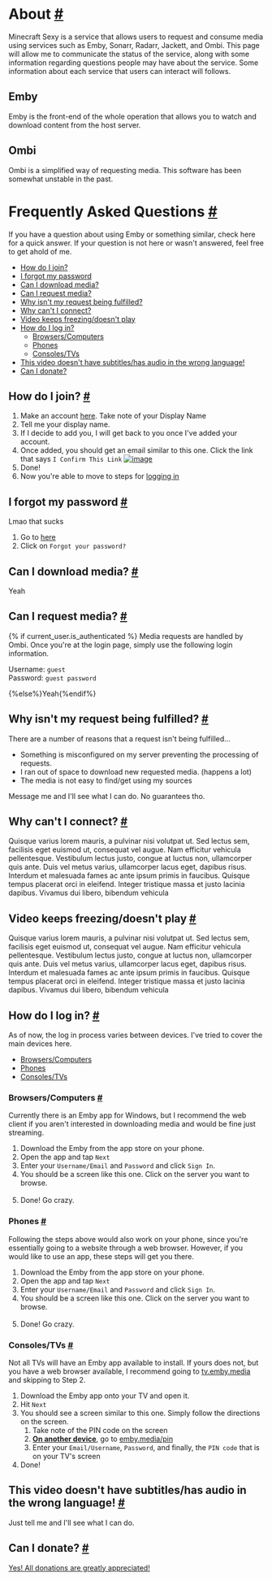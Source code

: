 <a id='about' class='anchor'></a>

# About [#](#about)

Minecraft Sexy is a service that allows users to request and consume
media using services such as Emby, Sonarr,
Radarr, Jackett, and Ombi. This page will allow me to communicate
the status of the service, along with some information regarding
questions people may have about the service. Some information about each service that
users can interact will follows.

## Emby

Emby is the front-end of the whole operation that allows you to watch and download content
from the host server.

## Ombi

Ombi is a simplified way of requesting media. This software has been somewhat unstable in the past.

<a id='faqs' class='anchor'></a>

# Frequently Asked Questions [#](#faqs)

If you have a question about using Emby or something similar, check here for a quick answer.
If your question is not here or wasn't answered, feel free to get ahold of me.

* [How do I join?](#how-do-i-join)
* [I forgot my password](#i-forgot-my-password)
* [Can I download media?](#can-i-download-media)
* [Can I request media?](#can-i-request-media)
* [Why isn't my request being fulfilled?](#why-isnt-my-request-being-fulfilled)
* [Why can't I connect?](#why-cant-i-connect)
* [Video keeps freezing/doesn't play](#video-keeps-freezing-doesnt-play)
* [How do I log in?](#how-do-i-log-in)
    * [Browsers/Computers](#browsers-computers)
    * [Phones](#phones)
    * [Consoles/TVs](#consoles-tvs)
* [This video doesn't have subtitles/has audio in the wrong language!](#this-video-doesnt-have-subtitles-has-audio-in-the-wrong-language)
* [Can I donate?](#can-i-donate)

<a id='how-do-i-join' class='anchor'></a>

## How do I join? [#](#how-do-i-join)

<ol>
    <li>Make an account <a target="_blank" href="http://emby.media/community/index.php?/register">here</a>. Take note of your Display Name</li>
    <li>Tell me your display name.</li>
    <li>If I decide to add you, I will get back to you once I've added your account.</li>
    <li>Once added, you should get an email similar to this one. 
        Click the link that says <code>I Confirm This Link</code>
        <a href="docs/connectemail.png">
            <img src="docs/connectemail.png" class="img-fluid rounded mx-auto d-block" alt="image">
        </a>
    </li>
    <li>Done!</li>
    <li>Now you're able to move to steps for <a href="#logging-in">logging in</a></li>
</ol>

<a id='i-forgot-my-password' class='anchor'></a>

## I forgot my password [#](#i-forgot-my-password)

Lmao that sucks

1. Go to [here](https://emby.media/community/index.php?/login)
2. Click on `Forgot your password?`

<a id='can-i-download-media' class='anchor'></a>

## Can I download media? [#](#can-i-download-media)

Yeah

<a id='can-i-request-media' class='anchor'></a>

## Can I request media? [#](#can-i-request-media)

{% if current_user.is_authenticated %}
Media requests are handled by Ombi. Once you're at the login page, simply
use the following login information.

Username: `guest`  
Password: `guest password`

{%else%}Yeah{%endif%}

<a id='why-isnt-my-request-being-fulfilled' class='anchor'></a>

## Why isn't my request being fulfilled? [#](#why-isnt-my-request-being-fulfilled)

There are a number of reasons that a request isn't being fulfilled...

* Something is misconfigured on my server preventing the processing of requests.
* I ran out of space to download new requested media. (happens a lot)
* The media is not easy to find/get using my sources

Message me and I'll see what I can do. No guarantees tho.

<a id='why-cant-i-connect' class='anchor'></a>

## Why can't I connect? [#](#why-cant-i-connect)

Quisque varius lorem mauris, a pulvinar nisi volutpat ut. Sed lectus sem, facilisis eget euismod ut, consequat vel augue. Nam efficitur vehicula pellentesque. Vestibulum lectus justo, congue at luctus non, ullamcorper quis ante. Duis vel metus varius, ullamcorper lacus eget, dapibus risus. Interdum et malesuada fames ac ante ipsum primis in faucibus. Quisque tempus placerat orci in eleifend. Integer tristique massa et justo lacinia dapibus. Vivamus dui libero, bibendum vehicula

<a id='video-keeps-freezing-doesnt-play' class='anchor'></a>

## Video keeps freezing/doesn't play [#](#video-keeps-freezing-doesnt-play)

Quisque varius lorem mauris, a pulvinar nisi volutpat ut. Sed lectus sem, facilisis eget euismod ut, consequat vel augue. Nam efficitur vehicula pellentesque. Vestibulum lectus justo, congue at luctus non, ullamcorper quis ante. Duis vel metus varius, ullamcorper lacus eget, dapibus risus. Interdum et malesuada fames ac ante ipsum primis in faucibus. Quisque tempus placerat orci in eleifend. Integer tristique massa et justo lacinia dapibus. Vivamus dui libero, bibendum vehicula

<a id='how-do-i-log-in' class='anchor'></a>

## How do I log in? [#](#how-do-i-log-in)

As of now, the log in process varies between devices. I've tried to cover the main devices here.

* [Browsers/Computers](#browsers-computers)
* [Phones](#phones)
* [Consoles/TVs](#consoles-tvs)

<a id='browsers-computers' class='anchor'></a>

### Browsers/Computers [#](#browsers-computers)

Currently there is an Emby app for Windows, but I recommend the web
client if you aren't interested in downloading media and would be fine just streaming.

<!-- 1. Go to [app.emby.media](https://app.emby.media)
2. Click `Next`
3. Enter your `Username/Email` and `Password` and click `Sign In`
4. If everything went well, you should be at a screen like this.

    <a href="{{url_for('static',filename='img/browserlogin.png')}}">
        <img src="{{url_for('static',filename='img/browserlogin.png')}}" class="img-fluid rounded mx-auto d-block" alt="image">
    </a>

5. Click on the server you want to browse and go crazy. -->

<ol>
    <li>Download the Emby from the app store on your phone.</li>
    <li>Open the app and tap <code>Next</code></li>
    <li>Enter your <code>Username/Email</code> and <code>Password</code> and click <code>Sign In</code>.</li>
    <li>You should be a screen like this one. Click on the server you want to browse. <br>
        <a href="docs/browserlogin.png">
            <img src="docs/browserlogin.png" class="img-fluid rounded mx-auto d-block" alt=""></a>
    </li>
    <li>Done! Go crazy.</li>
</ol>

<a id='phones' class='anchor'></a>

### Phones [#](#phones)

Following the steps above would also work on your phone, since you're essentially going to a website through a web browser. However, if you would like to use an app, these steps will get you there.

<ol>
    <li>Download the Emby from the app store on your phone.</li>
    <li>Open the app and tap <code>Next</code></li>
    <li>Enter your <code>Username/Email</code> and <code>Password</code> and click <code>Sign In</code>.</li>
    <li>You should be a screen like this one. Click on the server you want to browse. <br>
        <a href="docs/phonelogin.jpg">
        <img src="docs/phonelogin.jpg" class="img-fluid rounded mx-auto d-block" alt=""></a>
    </li>
    <li>Done! Go crazy.</li>
</ol>

<a id='consoles-tvs' class='anchor'></a>

### Consoles/TVs [#](#consoles-tvs)

Not all TVs will have an Emby app available to install. If yours does not, but you have a web browser available,
I recommend going to [tv.emby.media](https://tv.emby.media) and skipping to Step 2.

<ol>
    <li>Download the Emby app onto your TV and open it.</li>
    <li>Hit <code>Next</code></li>
    <li>You should see a screen similar to this one. Simply follow the directions on the screen.
        <ol>
            <li>Take note of the PIN code on the screen</li>
            <li><strong><u>On another device</u></strong>, go to <a href="https://emby.media/pin" target="_blank">emby.media/pin</a></li>
            <li>Enter your <code>Email/Username</code>, <code>Password</code>, and finally, the <code>PIN code</code> that is on your TV's screen</li>
        </ol>
        <a href="docs/tvlogin.png">
        <img src="docs/tvlogin.png" class="img-fluid rounded mx-auto d-block" alt=""></a>
    </li>
    <li>Done!</li>
</ol>

<a id='this-video-doesnt-have-subtitles-has-audio-in-the-wrong-language' class='anchor'></a>

## This video doesn't have subtitles/has audio in the wrong language!  [#](#this-video-doesnt-have-subtitles-has-audio-in-the-wrong-language)

Just tell me and I'll see what I can do.

<a id='can-i-donate' class='anchor'></a>

## Can I donate? [#](#can-i-donate)

[Yes! All donations are greatly appreciated!](https://flow.page/seans)